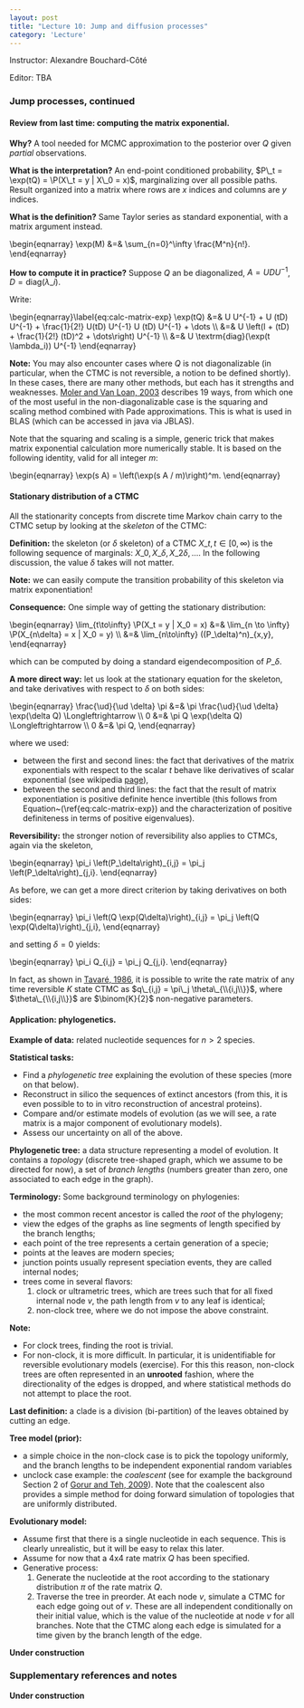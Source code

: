 ```yaml
---
layout: post
title: "Lecture 10: Jump and diffusion processes"
category: 'Lecture'
---
```


Instructor: Alexandre Bouchard-C&ocirc;t&eacute;

Editor: TBA


### Jump processes, continued

#### Review from last time: computing the matrix exponential.

**Why?** A tool needed for MCMC approximation to the posterior over $Q$ given *partial* observations.

**What is the interpretation?** An end-point conditioned probability, $P\_t = \exp(tQ) = \P(X\_t = y | X\_0 = x)$, marginalizing over all possible paths. Result organized into a matrix where rows are $x$ indices and columns are $y$ indices.

**What is the definition?** Same Taylor series as standard exponential, with a matrix argument instead.

\begin{eqnarray}
\exp(M) &=& \sum\_{n=0}^\infty \frac{M^n}{n!}.
\end{eqnarray}

**How to compute it in practice?** Suppose $Q$ an be diagonalized, $A = U D U^{-1}$, $D = \textrm{diag}(\lambda\_i)$.

Write:

\begin{eqnarray}\label{eq:calc-matrix-exp}
\exp(tQ) &=& U U^{-1} + U (tD) U^{-1} + \frac{1}{2!} U(tD) U^{-1} U (tD) U^{-1} + \dots \\\\
&=& U \left(I + (tD) + \frac{1}{2!} (tD)^2 + \dots\right) U^{-1} \\\\
&=& U \textrm{diag}(\exp(t \lambda\_i)) U^{-1}
\end{eqnarray}

**Note:** You may also encounter cases where $Q$ is not diagonalizable (in particular, when the CTMC is not reversible, a notion to be defined shortly). In these cases, there are many other methods, but each has it strengths and weaknesses. [Moler and Van Loan, 2003](http://www.cs.cornell.edu/cv/researchpdf/19ways+.pdf) describes 19 ways, from which one of the most useful in the non-diagonalizable case is the squaring and scaling method combined with Pade approximations. This is what is used in BLAS (which can be accessed in java via JBLAS). 

Note that the squaring and scaling is a simple, generic trick that makes matrix exponential calculation more numerically stable. It is based on the following identity, valid for all integer $m$:

\begin{eqnarray}
\exp(s A) = \left(\exp(s A / m)\right)^m.
\end{eqnarray}

#### Stationary distribution of a CTMC

All the stationarity concepts from discrete time Markov chain carry to the CTMC setup by looking at the *skeleton* of the CTMC:

**Definition:** the skeleton (or $\delta$ skeleton) of a CTMC $X\_t, t\in[0, \infty)$ is the following sequence of marginals: $X\_0, X\_{\delta}, X\_{2\delta}, \dots$. In the following discussion, the value $\delta$ takes will not matter.

**Note:** we can easily compute the transition probability of this skeleton via matrix exponentiation!

**Consequence:** One simple way of getting the stationary distribution:

\begin{eqnarray}
\lim\_{t\to\infty} \P(X\_t = y | X\_0 = x) &=& \lim\_{n \to \infty} \P(X\_{n\delta} = x | X\_0 = y) \\\\
&=& \lim\_{n\to\infty} ((P\_\delta)^n)\_{x,y},
\end{eqnarray}

which can be computed by doing a standard eigendecomposition of $P\_\delta$.

**A more direct way:** let us look at the stationary equation for the skeleton, and take derivatives with respect to $\delta$ on both sides:

\begin{eqnarray}
\frac{\ud}{\ud \delta} \pi &=& \pi \frac{\ud}{\ud \delta} \exp(\delta Q) \Longleftrightarrow \\\\
0 &=& \pi Q \exp(\delta Q) \Longleftrightarrow \\\\
0 &=& \pi Q,
\end{eqnarray}

where we used: 

- between the first and second lines: the fact that derivatives of the matrix exponentials with respect to the scalar $t$ behave like derivatives of scalar exponential (see wikipedia [page](http://en.wikipedia.org/wiki/Matrix_exponential#The_exponential_map)),  
- between the second and third lines: the fact that the result of matrix exponentiation is positive definite hence invertible (this follows from Equation~(\ref{eq:calc-matrix-exp}) and the characterization of positive definiteness in terms of positive eigenvalues).

**Reversibility:** the stronger notion of reversibility also applies to CTMCs, again via the skeleton, 

\begin{eqnarray}
\pi\_i \left(P\_\delta\right)\_{i,j} = \pi\_j \left(P\_\delta\right)\_{j,i}.
\end{eqnarray}

As before, we can get a more direct criterion by taking derivatives on both sides:

\begin{eqnarray}
\pi\_i \left(Q \exp(Q\delta)\right)\_{i,j} = \pi\_j \left(Q \exp(Q\delta)\right)\_{j,i},
\end{eqnarray}

and setting $\delta = 0$ yields:

\begin{eqnarray}
\pi\_i Q\_{i,j} = \pi\_j Q\_{j,i}.
\end{eqnarray}

In fact, as shown in [Tavar&eacute;, 1986](http://www.cmb.usc.edu/people/stavare/STpapers-pdf/T86.pdf), it is possible to write the rate matrix of any time reversible $K$ state CTMC as $q\_{i,j} = \pi\_j \theta\_{\\{i,j\\}}$, where $\theta\_{\\{i,j\\}}$ are $\binom{K}{2}$ non-negative parameters.


#### Application: phylogenetics.

**Example of data:** related nucleotide sequences for $n > 2$ species. 

**Statistical tasks:**

- Find a *phylogenetic tree* explaining the evolution of these species (more on that below). 
- Reconstruct in silico the sequences of extinct ancestors (from this, it is even possible to to in vitro reconstruction of ancestral proteins).
- Compare and/or estimate models of evolution (as we will see, a rate matrix is a major component of evolutionary models).
- Assess our uncertainty on all of the above.

**Phylogenetic tree:** a data structure representing a model of evolution. It contains a *topology* (discrete tree-shaped graph, which we assume to be directed for now), a set of *branch lengths* (numbers greater than zero, one associated to each edge in the graph).

**Terminology:** Some background terminology on phylogenies:

- the most common recent ancestor is called the *root* of the phylogeny;
- view the edges of the graphs as line segments of length specified by the branch lengths;
- each point of the tree represents a certain generation of a specie;
- points at the leaves are modern species;
- junction points usually represent speciation events, they are called internal nodes;
- trees come in several flavors:
    1. clock or ultrametric trees, which are trees such that for all fixed internal node $v$, the path length from $v$ to any leaf is identical;
    2. non-clock tree, where we do not impose the above constraint.
    
**Note:**

- For clock trees, finding the root is trivial.
- For non-clock, it is more difficult. In particular, it is unidentifiable for reversible evolutionary models (exercise). For this this reason, non-clock trees are often represented in an **unrooted** fashion, where the directionality of the edges is dropped, and where statistical methods do not attempt to place the root.

**Last definition:** a clade is a division (bi-partition) of the leaves obtained by cutting an edge.

**Tree model (prior):** 

- a simple choice in the non-clock case is to pick the topology uniformly, and the branch lengths to be independent exponential random variables
- unclock case example: the *coalescent* (see for example the background Section 2 of [Gorur and Teh, 2009](http://www.stats.ox.ac.uk/~teh/research/npbayes/GorTeh2009a.pdf)). Note that the coalescent also provides a simple method for doing forward simulation of topologies that are uniformly distributed.

**Evolutionary model:**

- Assume first that there is a single nucleotide in each sequence. This is clearly unrealistic, but it will be easy to relax this later.
- Assume for now that a 4x4 rate matrix $Q$ has been specified.
- Generative process:
    1. Generate the nucleotide at the root according to the stationary distribution $\pi$ of the rate matrix $Q$. 
    2. Traverse the tree in preorder. At each node $v$, simulate a CTMC for each edge going out of $v$. These are all independent conditionally on their initial value, which is the value of the nucleotide at node $v$ for all branches. Note that the CTMC along each edge is simulated for a time given by the branch length of the edge.
    
**Under construction**

<!--    
    
**Loss function:** 


**Bayes estimator:**

**MCMC approximation:**


**Dealing with more than one nucleotide per sequence:** 



**SMC approximation:**


**ML, EM, and uniformization**



-->



### Supplementary references and notes

**Under construction**
